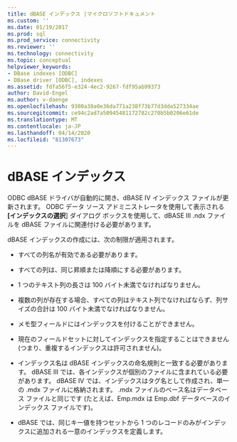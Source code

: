 ```yaml
---
title: dBASE インデックス |マイクロソフトドキュメント
ms.custom: ''
ms.date: 01/19/2017
ms.prod: sql
ms.prod_service: connectivity
ms.reviewer: ''
ms.technology: connectivity
ms.topic: conceptual
helpviewer_keywords:
- DBase indexes [ODBC]
- DBase driver [ODBC], indexes
ms.assetid: fdfa56f5-e324-4ec2-9267-fdf95ab99373
author: David-Engel
ms.author: v-daenge
ms.openlocfilehash: 9300a38a0e36da771a238f73b77d3dda527334ae
ms.sourcegitcommit: ce94c2ad7a50945481172782c270b5b0206e61de
ms.translationtype: MT
ms.contentlocale: ja-JP
ms.lasthandoff: 04/14/2020
ms.locfileid: "81307673"
---
```

# <a name="dbase-indexes"></a>dBASE インデックス
ODBC dBASE ドライバが自動的に開き、dBASE IV インデックス ファイルが更新されます。 ODBC データ ソース アドミニストレータを使用して表示される **[インデックスの選択**] ダイアログ ボックスを使用して、dBASE III .ndx ファイルを dBASE ファイルに関連付ける必要があります。  
  
 dBASE インデックスの作成には、次の制限が適用されます。  
  
-   すべての列名が有効である必要があります。  
  
-   すべての列は、同じ昇順または降順にする必要があります。  
  
-   1 つのテキスト列の長さは 100 バイト未満でなければなりません。  
  
-   複数の列が存在する場合、すべての列はテキスト列でなければならず、列サイズの合計は 100 バイト未満でなければなりません。  
  
-   メモ型フィールドにはインデックスを付けることができません。  
  
-   現在のフィールドセットに対してインデックスを指定することはできません (つまり、重複するインデックスは許可されません)。  
  
-   インデックス名は dBASE インデックスの命名規則と一致する必要があります。 dBASE III では、各インデックスが個別のファイルに含まれている必要があります。 dBASE IV では、インデックスはタグ名として作成され、単一の .mdx ファイルに格納されます。 .mdx ファイルのベース名はデータベース ファイルと同じです (たとえば、Emp.mdx は Emp.dbf データベースのインデックス ファイルです)。  
  
-   dBASE では、同じキー値を持つセットから 1 つのレコードのみがインデックスに追加される一意のインデックスを定義します。
